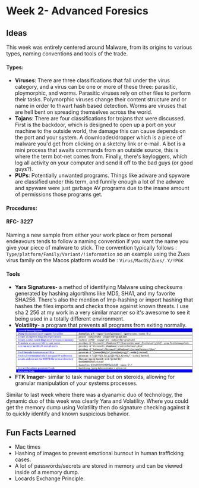 # Week 2- Advanced Foresics

## Ideas

This week was entirely centered around Malware, from its origins to various types, naming conventions and tools of the trade.

#### Types:
- **Viruses**: There are three classifications that fall under the virus category, and a virus can be one or more of these three: parasitic, ploymorphic, and worms. Parasitic viruses rely on other files to  perform their tasks. Polymorphic viruses change their content structure and or name in order to thwart hash based detection. Worms are viruses that are hell bent on spreading themselves across the world.
- **Tojans**: There are four classifications for trojans that were discussed. First is the backdoor, which is designed to open up a port on your machine to the outside world, the damage this can cause depends on the port and your system. A downloader/dropper which is a piece of malware you'd get from clicking on a sketchy link or e-mail. A bot is a mini process that awaits commands from an outside source, this is where the term bot-net comes from. Finally, there's keyloggers, which log all activity on your computer and send it off to the bad guys (or good guys?).
- **PUPs**: Potentially unwanted programs. Things like adware and spyware are classified under this term, and funnily enough a lot of the adware and spyware were just garbage AV programs due to the insane amount of permissions those programs get.

#### Procedures:

#### RFC- 3227
Naming a new sample from either your work place or from personal endeavours tends to follow a naming convention if you want the name you give your piece of malware to stick. The convention typically follows :
`Type/platform/Family/Variant/!information`
so an example using the Zues virus family on the Macos platform would be :
`Virus/MacOS/Zues/.Y/!PGK`

#### Tools
- **Yara Signatures**- a method of identifying Malware using checksums generated by hashing algortihms like MD5, SHA1, and my favorite SHA256. There's also the mention of Imp-hashing or import hashing that hashes the files imports and checks those against known threats.  I use sha 2 256 at my work in a very similar manner so it's awesome to see it being used in a totally different environment.
- **Volatility**- a program that prevents all programs from exiting normally.
![cheat sheet](volcheatsheet.png)
- **FTK Imager**- similar to task manager but on steroids, allowing for granular manipulation of your systems processes.

Similar to last week where there was a dyanamic duo of technology, the dynamic duo of this week was clearly Yara and Volatility. Where you could get the memory dump using Volatility then do signature checking against it to quickly identify and known suspicious behavior. 

## Fun Facts Learned
- Mac times
- Hashing of images to prevent emotional burnout in human trafficking cases. 
- A lot of passwords/secrets are stored in memory and can be viewed inside of a memory dump.
- Locards Exchange Principle. 
